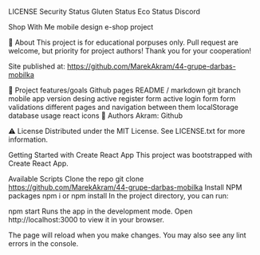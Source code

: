 LICENSE Security Status Gluten Status Eco Status Discord

Shop With Me
mobile design e-shop project


🌟 About
This project is for educational porpuses only. Pull request are welcome, but priority for project authors! Thank you for your cooperation!

Site published at: https://github.com/MarekAkram/44-grupe-darbas-mobilka

🎯 Project features/goals
Github pages
README / markdown
git branch
mobile app version desing
active register form
active login form
form validations
different pages and navigation between them
localStorage
database usage
react icons
🎅 Authors
Akram: Github

⚠️ License
Distributed under the MIT License. See LICENSE.txt for more information.

Getting Started with Create React App
This project was bootstrapped with Create React App.

Available Scripts
Clone the repo
git clone https://github.com/MarekAkram/44-grupe-darbas-mobilka
Install NPM packages
npm i
or
npm install
In the project directory, you can run:

npm start
Runs the app in the development mode.
Open http://localhost:3000 to view it in your browser.

The page will reload when you make changes.
You may also see any lint errors in the console.


